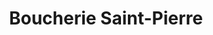 ---
title: "Boucherie Saint-Pierre"
url: /montfort-sur-risle/boucherie-saint-pierre/
shop: boucherie
---